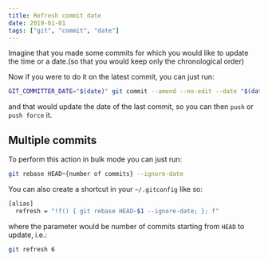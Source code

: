 ```yaml
---
title: Refresh commit date
date: 2019-01-01
tags: ["git", "commit", "date"]
---
```


Imagine that you made some commits for which you would like to update the time or a date.(so that you would keep only the chronological order)

Now if you were to do it on the latest commit, you can just run:
```bash
GIT_COMMITTER_DATE="$(date)" git commit --amend --no-edit --date "$(date)"
```

and that would update the date of the last commit, so you can then `push` or `push force` it.

## Multiple commits

To perform this action in bulk mode you can just run:

```bash
git rebase HEAD~{number of commits} --ignore-date
```

You can also create a shortcut in your `~/.gitconfig` like so:
```bash
[alias]
  refresh = "!f() { git rebase HEAD~$1 --ignore-date; }; f"
```

where the parameter would be number of commits starting from `HEAD` to update, i.e.:
```bash
git refresh 6
```
